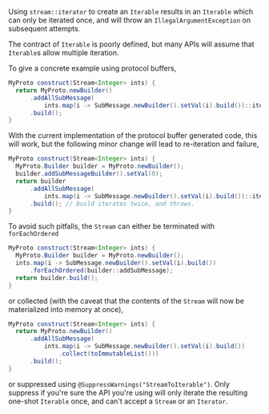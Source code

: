 Using `stream::iterator` to create an `Iterable` results in an `Iterable` which
can only be iterated once, and will throw an `IllegalArgumentException` on
subsequent attempts.

The contract of `Iterable` is poorly defined, but many APIs will assume that
`Iterable`s allow multiple iteration.

To give a concrete example using protocol buffers,

```java
MyProto construct(Stream<Integer> ints) {
  return MyProto.newBuilder()
      .addAllSubMessage(
          ints.map(i -> SubMessage.newBuilder().setVal(i).build())::iterator)
      .build();
}
```

With the current implementation of the protocol buffer generated code, this will
work, but the following minor change will lead to re-iteration and failure,

```java
MyProto construct(Stream<Integer> ints) {
  MyProto.Builder builder = MyProto.newBuilder();
  builder.addSubMessageBuilder().setVal(0);
  return builder
      .addAllSubMessage(
          ints.map(i -> SubMessage.newBuilder().setVal(i).build())::iterator)
      .build(); // build iterates twice, and throws.
}
```

To avoid such pitfalls, the `Stream` can either be terminated with
`forEachOrdered`

```java
MyProto construct(Stream<Integer> ints) {
  MyProto.Builder builder = MyProto.newBuilder();
  ints.map(i -> SubMessage.newBuilder().setVal(i).build())
      .forEachOrdered(builder::addSubMessage);
  return builder.build();
}
```

or collected (with the caveat that the contents of the `Stream` will now be
materialized into memory at once),

```java
MyProto construct(Stream<Integer> ints) {
  return MyProto.newBuilder()
      .addAllSubMessage(
          ints.map(i -> SubMessage.newBuilder().setVal(i).build())
              .collect(toImmutableList()))
      .build();
}
```

or suppressed using `@SuppressWarnings("StreamToIterable")`. Only suppress if
you're sure the API you're using will only iterate the resulting one-shot
`Iterable` once, and can't accept a `Stream` or an `Iterator`.
